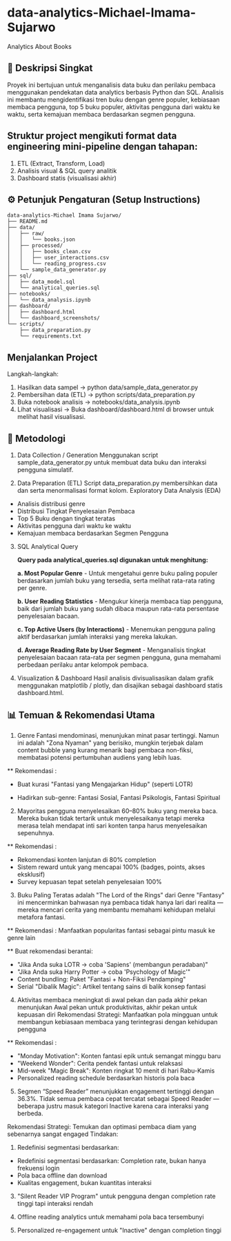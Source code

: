 # data-analytics-Michael-Imama-Sujarwo
Analytics About Books

## 📖 Deskripsi Singkat

Proyek ini bertujuan untuk menganalisis data buku dan perilaku pembaca menggunakan pendekatan data analytics berbasis Python dan SQL.
Analisis ini membantu mengidentifikasi tren buku dengan genre populer, kebiasaan membaca pengguna, top 5 buku populer, aktivitas pengguna dari waktu ke waktu, serta kemajuan membaca berdasarkan segmen pengguna.


## Struktur project mengikuti format data engineering mini-pipeline dengan tahapan:

1. ETL (Extract, Transform, Load)
2. Analisis visual & SQL query analitik
3. Dashboard statis (visualisasi akhir)


## ⚙️ Petunjuk Pengaturan (Setup Instructions)

```
data-analytics-Michael Imama Sujarwo/
├── README.md
├── data/
│   ├── raw/
│   │   └── books.json
│   ├── processed/
│   │   ├── books_clean.csv
│   │   ├── user_interactions.csv
│   │   └── reading_progress.csv
│   └── sample_data_generator.py
├── sql/
│   ├── data_model.sql
│   └── analytical_queries.sql
├── notebooks/
│   └── data_analysis.ipynb
├── dashboard/
│   ├── dashboard.html
│   └── dashboard_screenshots/
└── scripts/
    ├── data_preparation.py
    └── requirements.txt
```

## Menjalankan Project
Langkah-langkah:
1. Hasilkan data sampel -> python data/sample_data_generator.py
2. Pembersihan data (ETL) -> python scripts/data_preparation.py
3. Buka notebook analisis -> notebooks/data_analysis.ipynb
4. Lihat visualisasi -> Buka dashboard/dashboard.html di browser untuk melihat hasil visualisasi.

## 🧠 Metodologi
1. Data Collection / Generation
Menggunakan script sample_data_generator.py untuk membuat data buku dan interaksi pengguna simulatif.

2. Data Preparation (ETL)
Script data_preparation.py membersihkan data dan serta menormalisasi format kolom.
Exploratory Data Analysis (EDA)

  - Analisis distribusi genre
  - Distribusi Tingkat Penyelesaian Pembaca
  - Top 5 Buku dengan tingkat teratas
  - Aktivitas pengguna dari waktu ke waktu
  - Kemajuan membaca berdasarkan Segmen Pengguna

3. SQL Analytical Query
   
    **Query pada analytical_queries.sql digunakan untuk menghitung:**

    **a. Most Popular Genre**
       - Untuk mengetahui genre buku paling populer berdasarkan jumlah buku yang tersedia, serta melihat rata-rata rating per genre.
         
    **b. User Reading Statistics**
       - Mengukur kinerja membaca tiap pengguna, baik dari jumlah buku yang sudah dibaca maupun rata-rata persentase penyelesaian bacaan.
     
    **c. Top Active Users (by Interactions)**
       - Menemukan pengguna paling aktif berdasarkan jumlah interaksi yang mereka lakukan.
     
    **d. Average Reading Rate by User Segment**
       - Menganalisis tingkat penyelesaian bacaan rata-rata per segmen pengguna, guna memahami perbedaan perilaku antar kelompok pembaca.

5. Visualization & Dashboard
Hasil analisis divisualisasikan dalam grafik menggunakan matplotlib / plotly, dan disajikan sebagai dashboard statis dashboard.html.


## 📊 Temuan & Rekomendasi Utama

1. Genre Fantasi mendominasi, menunjukan minat pasar tertinggi. Namun ini adalah "Zona Nyaman" yang berisiko, mungkin terjebak dalam content bubble yang kurang menarik bagi pembaca non-fiksi, membatasi potensi pertumbuhan audiens yang lebih luas.

** Rekomendasi :

- Buat kurasi "Fantasi yang Mengajarkan Hidup" (seperti LOTR)

- Hadirkan sub-genre: Fantasi Sosial, Fantasi Psikologis, Fantasi Spiritual

2. Mayoritas pengguna menyelesaikan 60–80% buku yang mereka baca. Mereka bukan tidak tertarik untuk menyelesaikanya tetapi mereka merasa telah mendapat inti sari konten tanpa harus menyelesaikan sepenuhnya.

 ** Rekomendasi :
- Rekomendasi konten lanjutan di 80% completion
- Sistem reward untuk yang mencapai 100% (badges, points, akses eksklusif)
- Survey kepuasan tepat setelah penyelesaian 100%

3. Buku Paling Teratas adalah "The Lord of the Rings" dari Genre "Fantasy" ini mencerminkan bahwasan nya pembaca tidak hanya lari dari realita — mereka mencari cerita yang membantu memahami kehidupan melalui metafora fantasi.

 ** Rekomendasi :
Manfaatkan popularitas fantasi sebagai pintu masuk ke genre lain

** Buat rekomendasi berantai:

  - "Jika Anda suka LOTR → coba 'Sapiens' (membangun peradaban)"
  - "Jika Anda suka Harry Potter → coba 'Psychology of Magic'"
  - Content bundling: Paket "Fantasi + Non-Fiksi Pendamping"
  - Serial "Dibalik Magic": Artikel tentang sains di balik konsep fantasi

4. Aktivitas membaca meningkat di awal pekan dan pada akhir pekan menunjukan Awal pekan untuk produktivitas, akhir pekan untuk kepuasan diri
Rekomendasi Strategi: Manfaatkan pola mingguan untuk membangun kebiasaan membaca yang terintegrasi dengan kehidupan pengguna

 ** Rekomendasi :
 
- "Monday Motivation": Konten fantasi epik untuk semangat minggu baru
- "Weekend Wonder": Cerita pendek fantasi untuk relaksasi
- Mid-week "Magic Break": Konten ringkat 10 menit di hari Rabu-Kamis
- Personalized reading schedule berdasarkan historis pola baca
   
5. Segmen “Speed Reader” menunjukkan engagement tertinggi dengan 36.3%. Tidak semua pembaca cepat tercatat sebagai Speed Reader — beberapa justru masuk kategori Inactive karena cara interaksi yang berbeda.
   
Rekomendasi Strategi: Temukan dan optimasi pembaca diam yang sebenarnya sangat engaged
Tindakan:
1. Redefinisi segmentasi berdasarkan:
   
- Redefinisi segmentasi berdasarkan: Completion rate, bukan hanya frekuensi login
- Pola baca offline dan download
- Kualitas engagement, bukan kuantitas interaksi

3. "Silent Reader VIP Program" untuk pengguna dengan completion rate tinggi tapi interaksi rendah

4. Offline reading analytics untuk memahami pola baca tersembunyi

5. Personalized re-engagement untuk "Inactive" dengan completion tinggi



